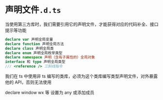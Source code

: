 # 声明文件`.d.ts`

当使用第三方库时，我们需要引用它的声明文件，才能获得对应的代码补全、接口提示等功能

```ts
declare var 声明全局变量
declare function 声明全局方法
declare class 声明全局类
declare enum 声明全局枚举类型
declare namespace 声明（含有子属性的）全局对象
interface 和 type 声明全局类型
/// <reference /> 三斜线指令
```

我们在 ts 中使用非 ts 编写的类库，必须为这个类库编写类型声明文件，对外暴露他的 API，否则无法使用

declare window wx 等 设置为 any 或添加成员
